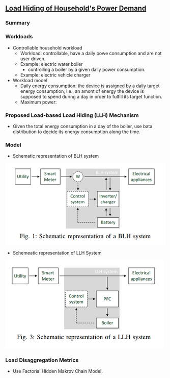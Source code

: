 ## [Load Hiding of Household's Power Demand](http://ieeexplore.ieee.org/xpls/abs_all.jsp?arnumber=7007755&tag=1)

### Summary

### Workloads
- Controllable household workload
  - Workload: controllable, have a daily powe consumption and are not user driven.
  - Example: electric water boiler
    - controlling a boiler by a given daily power consumption.
  - Example: electric vehicle charger
- Workload model
  - Daily energy consumption: the device is assigned by a daily target energy consumption, i.e., an amont of energy the device is supposed to spend during a day in order to fulfill its target function.
  - Maximum power: 
  
### Proposed Load-based Load Hiding (LLH) Mechanism
- Given the total energy consumption in a day of the boiler, use bata distribution to decide its energy consumption along the time.

### Model
- Schematic representation of BLH system

![](../figs/blh.PNG)

- Schemeatic representation of LLH System

![](../figs/llh.PNG)

### Load Disaggregation Metrics
- Use Factorial Hidden Makrov Chain Model. 
